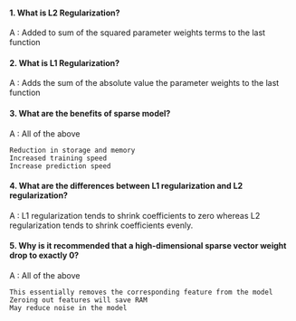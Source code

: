 #### 1. What is L2 Regularization?

A : Added to sum of the squared parameter weights terms to the last function

#### 2. What is L1 Regularization?

A : Adds the sum of the absolute value the parameter weights to the last function

#### 3. What are the benefits of sparse model?

A : All of the above

    Reduction in storage and memory
    Increased training speed
    Increase prediction speed

#### 4. What are the differences between L1 regularization and L2 regularization?

A : L1 regularization tends to shrink coefficients to zero whereas L2 regularization tends to shrink coefficients evenly.

#### 5. Why is it recommended that a high-dimensional sparse vector weight drop to exactly 0?

A : All of the above

    This essentially removes the corresponding feature from the model
    Zeroing out features will save RAM
    May reduce noise in the model